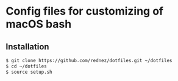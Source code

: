 # Config files for customizing of macOS bash

## Installation

```sh
$ git clone https://github.com/rednez/dotfiles.git ~/dotfiles
$ cd ~/dotfiles
$ source setup.sh
```
